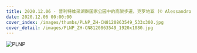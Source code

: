 ```yaml
---
title: 2020.12.06 - 普利特维采湖群国家公园中的高架步道，克罗地亚 (© Alessandro Laporta/Offset by Shutterstock)
date: 2020.12.06 00:00:00
cover_index: /images/thumbs/PLNP_ZH-CN8120863549_533x300.jpg
cover_detail: /images/PLNP_ZH-CN8120863549_1920x1080.jpg
---
```


![PLNP](/images/PLNP_ZH-CN8120863549_1920x1080.jpg)
